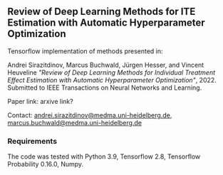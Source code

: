 ## Review of Deep Learning Methods for ITE Estimation with Automatic Hyperparameter Optimization

Tensorflow implementation of methods presented in:

Andrei Sirazitdinov, Marcus Buchwald, Jürgen Hesser, and Vincent Heuveline _"Review of Deep Learning Methods for Individual Treatment Effect Estimation with Automatic Hyperparameter Optimization"_, 2022. Submitted to IEEE Transactions on Neural Networks and Learning.

Paper link: arxive link?

Contact: andrei.sirazitdinov@medma.uni-heidelberg.de, marcus.buchwald@medma.uni-heidelberg.de

### Requirements
The code was tested with Python 3.9, Tensorflow 2.8, Tensorflow Probability 0.16.0, Numpy.
